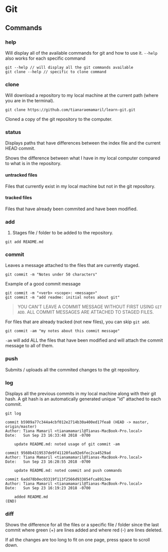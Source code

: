 # Git

## Commands

### help

Will display all of the available commands for git and how to use it. `--help` also works for each specific command

```
git --help // will display all the git commands available
git clone --help // specific to clone command
```

### clone

Will download a repository to my local machine at the current path (where you are in the terminal).

```
git clone https://github.com/tianaraemamaril/learn-git.git
```

Cloned a copy of the git repository to the computer.

### status

Displays paths that have differences between the index file and the current HEAD commit.

Shows the difference between what I have in my local computer compared to what is in the repository.

#### untracked files

Files that currently exist in my local machine but not in the git repository. 

#### tracked files

Files that have already been commited and have been modified.

### add

1. Stages file / folder to be added to the repository.

```
git add README.md
```



### commit

Leaves a message attached to the files that are currently staged.

```
git commit -m "Notes under 50 characters"
```

Example of a good commit message

```
git commit -m "<verb> <scope>: <message>"
git commit -m "add readme: initial notes about git"
```

> YOU CAN'T LEAVE A COMMIT MESSAGE WITHOUT FIRST USING `GIT ADD`. ALL COMMIT MESSAGES ARE ATTACHED TO STAGED FILES.



For files that are already tracked (not new files), you can skip `git add`.

```
git commit -am "my notes about this commit message"
```

`-am` will add ALL the files that have been modified and will attach the commit message to all of them.

### push

Submits / uploads all the commited changes to the git repository. 



### log

Displays all the previous commits in my local machine along with their git hash. A git hash is an automatically generated unique "id" attached to each commit.

```
git log

commit b5909a77c344a4cbf012e2714b30a400ed17fea8 (HEAD -> master, origin/master)
Author: Tiana Mamaril <tianamamaril@Tianas-MacBook-Pro.local>
Date:   Sun Sep 23 16:33:48 2018 -0700

    update README.md: noted usage of git commit -am

commit 9560b4319537de9f41120faa92e6fec2ca4529ad
Author: Tiana Mamaril <tianamamaril@Tianas-MacBook-Pro.local>
Date:   Sun Sep 23 16:28:55 2018 -0700

    update README.md: noted commit and push commands

commit 6add78b0ec03319f113f2566d933854fca8913ee
Author: Tiana Mamaril <tianamamaril@Tianas-MacBook-Pro.local>
Date:   Sun Sep 23 16:19:23 2018 -0700

    added README.md
(END)
```



### diff

Shows the difference for all the files or a specific file / folder since the last commit where green (+) are lines added and where red (-) are lines deleted. 

If all the changes are too long to fit on one page, press space to scroll down.